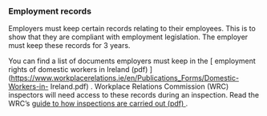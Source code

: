 ###  Employment records

Employers must keep certain records relating to their employees. This is to
show that they are compliant with employment legislation. The employer must
keep these records for 3 years.

You can find a list of documents employers must keep in the [ employment
rights of domestic workers in Ireland (pdf)
](https://www.workplacerelations.ie/en/Publications_Forms/Domestic-Workers-in-
Ireland.pdf) . Workplace Relations Commission (WRC) inspectors will need
access to these records during an inspection. Read the WRC’s [ guide to how
inspections are carried out (pdf)
](https://www.workplacerelations.ie/en/Publications_Forms/WRC_Guide_to_Inspections_.pdf)
.
